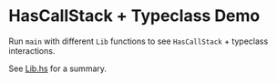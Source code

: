 # HasCallStack + Typeclass Demo

Run `main` with different `Lib` functions to see `HasCallStack` + typeclass interactions.

See [Lib.hs](./src/Lib.hs) for a summary.